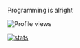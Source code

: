 Programming is alright

![Profile views](https://komarev.com/ghpvc/?username=krakkkk)

[![stats](https://github-readme-stats.vercel.app/api?username=krakkkkk&show_icons=true&theme=dark)](https://github.com/anuraghazra/github-readme-stats)
